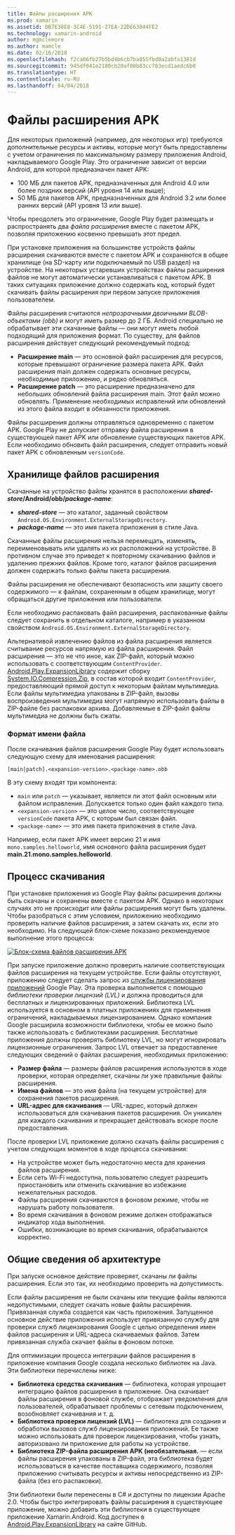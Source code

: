 ```yaml
---
title: Файлы расширения APK
ms.prod: xamarin
ms.assetid: DB7E38E8-3C4E-5191-27EA-22DE63044FE2
ms.technology: xamarin-android
author: mgmclemore
ms.author: mamcle
ms.date: 02/16/2018
ms.openlocfilehash: f2ca86fb27b5bd4b6cb7ba855fbd0a2abfa1381d
ms.sourcegitcommit: 945df041e2180cb20af08b83cc703ecd1aedc6b0
ms.translationtype: HT
ms.contentlocale: ru-RU
ms.lasthandoff: 04/04/2018
---
```

# <a name="apk-expansion-files"></a>Файлы расширения APK

Для некоторых приложений (например, для некоторых игр) требуются дополнительные ресурсы и активы, которые могут быть предоставлены с учетом ограничения по максимальному размеру приложения Android, накладываемого Google Play. Это ограничение зависит от версии Android, для которой предназначен пакет APK:

-  100 МБ для пакетов APK, предназначенных для Android 4.0 или более поздних версий (API уровня 14 или выше);
-  50 МБ для пакетов APK, предназначенных для Android 3.2 или более ранних версий (API уровня 13 или выше).

Чтобы преодолеть это ограничение, Google Play будет размещать и распространять два *файла расширения* вместе с пакетом APK, позволяя приложению косвенно превышать этот предел. 

При установке приложения на большинстве устройств файлы расширения скачиваются вместе с пакетом APK и сохраняются в общее хранилище (на SD-карту или подключаемый по USB раздел) на устройстве. На некоторых устаревших устройствах файлы расширения файлов не могут автоматически устанавливаться с пакетом APK. В таких ситуациях приложение должно содержать код, который будет скачивать файлы расширения при первом запуске приложения пользователем.

Файлы расширения считаются *непрозрачными двоичными BLOB-объектами (obb)* и могут иметь размер до 2 ГБ. Android специально не обрабатывает эти скачанные файлы — они могут иметь любой подходящий для приложения формат. По существу, для файлов расширения действует следующий рекомендуемый подход:

-   **Расширение main** — это основной файл расширения для ресурсов, которые превышают ограничение размера пакета APK. Файл расширения main должен содержать основные ресурсы, необходимые приложению, и редко обновляться.
-   **Расширение patch** — это расширение предназначено для небольших обновлений файла расширения main. Этот файл можно обновлять. Применение необходимых исправлений или обновлений из этого файла входит в обязанности приложения.


Файлы расширения должны отправляться одновременно с пакетом APK.
Google Play не допускает отправку файла расширения в существующей пакет APK или обновление существующих пакетов APK. Если необходимо обновить файл расширения, следует отправить новый пакет APK с обновленным `versionCode`.


## <a name="expansion-file-storage"></a>Хранилище файлов расширения

Скачанные на устройство файлы хранятся в расположении **_shared-store_/Android/obb/_package-name_**:

-   **_shared-store_** — это каталог, заданный свойством `Android.OS.Environment.ExternalStorageDirectory`.
-   **_package-name_** — это имя пакета приложения в стиле Java.


Скачанные файлы расширения нельзя перемещать, изменять, переименовывать или удалять из их расположений на устройстве. В противном случае это приведет к повторному скачиванию файлов и удалению прежних файлов. Кроме того, каталог файлов расширения должен содержать только файлы пакета расширения.

Файлы расширения не обеспечивают безопасность или защиту своего содержимого — к файлам, сохраненным в общем хранилище, могут обращаться другие приложения или пользователи.

Если необходимо распаковать файл расширения, распакованные файлы следует сохранить в отдельном каталоге, например в указанном свойством `Android.OS.Environment.ExternalStorageDirectory`.

Альтернативой извлечению файлов из файла расширения является считывание ресурсов напрямую из файла расширения. Файл расширения — это не что иное, как ZIP-файл, который можно использовать с соответствующим `ContentProvider`. [Android.Play.ExpansionLibrary](https://github.com/mattleibow/Android.Play.ExpansionLibrary) содержит сборку [System.IO.Compression.Zip](https://github.com/mattleibow/Android.Play.ExpansionLibrary/tree/master/System.IO.Compression.Zip), в состав которой входит `ContentProvider`, предоставляющий прямой доступ к некоторым файлам мультимедиа. Если файлы мультимедиа упакованы в ZIP-файл, вызовы воспроизведения мультимедиа могут напрямую использовать файлы в ZIP-файле без распаковки архива. Добавляемые в ZIP-файл файлы мультимедиа не должны быть сжаты. 


### <a name="filename-format"></a>Формат имени файла

После скачивания файлов расширения Google Play будет использовать следующую схему для именования расширения:

    [main|patch].<expansion-version>.<package-name>.obb

В эту схему входят три компонента:

-   `main` или `patch` — указывает, является ли этот файл основным или файлом исправления. Допускается только один файл каждого типа.
-   `<expansion-version>` — это целое число, соответствующее `versionCode` пакета APK, с которым был связан файл.
-   `<package-name>` — это имя пакета приложения в стиле Java.


Например, если пакет APK имеет версию 21 и имя `mono.samples.helloworld`, имя основного файла расширения будет **main.21.mono.samples.helloworld**.


## <a name="download-process"></a>Процесс скачивания

При установке приложения из Google Play файлы расширения должны быть скачаны и сохранены вместе с пакетом APK. Однако в некоторых случаях это не происходит или файлы расширения могут быть удалены. Чтобы разобраться с этим условием, приложению необходимо проверить наличие файлов расширения, а затем скачать их, если это необходимо. На следующей блок-схеме показано рекомендуемое выполнение этого процесса:

[![Блок-схема файлов расширения APK](apk-expansion-files-images/apkexpansion.png)](apk-expansion-files-images/apkexpansion.png#lightbox)

При запуске приложение должно проверить наличие соответствующих файлов расширения на текущем устройстве. Если файлы отсутствуют, приложению следует сделать запрос из [службы лицензирования приложений](http://developer.android.com/google/play/licensing/index.html) Google Play. Эта проверка выполняется с помощью *библиотеки проверки лицензий (LVL)* и должна проводиться для бесплатных и лицензированных приложений. Библиотека LVL используется в основном в платных приложениях для применения ограничений, накладываемых лицензированием. Однако компания Google расширила возможности библиотеки, чтобы ее можно было также использовать с библиотеками расширения. Бесплатные приложения должны проверять библиотеку LVL, но могут игнорировать лицензионные ограничения. Запрос LVL отвечает за предоставление следующих сведений о файлах расширения, необходимых приложению: 

-   **Размер файла** — размеры файлов расширения используются в ходе проверки, которая определяет, скачаны ли уже правильные файлы расширения.
-   **Имена файлов** — это имя файла (на текущем устройстве) для сохранения пакетов расширения.
-   **URL-адрес для скачивания** — URL-адрес, который должен использоваться для скачивания пакетов расширения. Он уникален для каждого скачивания и прекращает действовать вскоре после предоставления.


После проверки LVL приложение должно скачать файлы расширения с учетом следующих моментов в ходе процесса скачивания:

-  На устройстве может быть недостаточно места для хранения файлов расширения.
-  Если сеть Wi-Fi недоступна, пользователю следует разрешить приостановить или отменить скачивание во избежание нежелательных расходов.
-  Файлы расширения скачиваются в фоновом режиме, чтобы не нарушать работу пользователя.
-  Во время скачивания в фоновом режиме должен отображаться индикатор хода выполнения.
-  Ошибки, возникающие во время скачивания, обрабатываются корректно.



## <a name="architectural-overview"></a>Общие сведения об архитектуре

При запуске основное действие проверяет, скачаны ли файлы расширения. Если это так, их необходимо проверить на допустимость.

Если файлы расширения не были скачаны или текущие файлы являются недопустимыми, следует скачать новые файлы расширения. Привязанная служба создается как часть приложения. Запущенное основное действие приложения использует привязанную службу для проверки служб лицензирования Google с целью определения имен файлов расширения и URL-адреса скачиваемых файлов. Затем привязанная служба скачает файлы в фоновом потоке.

Для оптимизации процесса интеграции файлов расширения в приложение компания Google создала несколько библиотек на Java. Эти библиотеки перечислены ниже:

-   **Библиотека средства скачивания** — библиотека, которая упрощает интеграцию файлов расширения в приложение. Она скачивает файлы расширения в фоновой службе, отображает уведомления для пользователей, обрабатывает проблемы с сетевым подключением, возобновляет скачивания и т. д.
-   **Библиотека проверки лицензий (LVL)** — библиотека для создания и обработки вызовов служб лицензирования приложений. Ее также можно использовать для проверок лицензирования, чтобы узнать, авторизовано ли приложение для работы на устройстве.
-   **Библиотека ZIP-файла расширения APK (необязательная.** — если файлы расширения упакованы в ZIP-файл, эта библиотека будет использоваться в качестве поставщика содержимого, позволяя приложению считывать ресурсы и активы непосредственно из ZIP-файла (без его распаковки).


Эти библиотеки были перенесены в C# и доступны по лицензии Apache 2.0. Чтобы быстро интегрировать файлы расширения в существующее приложение, можно добавить эти библиотеки в существующее приложение Xamarin.Android. Код доступен в [Android.Play.ExpansionLibrary](https://github.com/mattleibow/Android.Play.ExpansionLibrary) на сайте GitHub.

